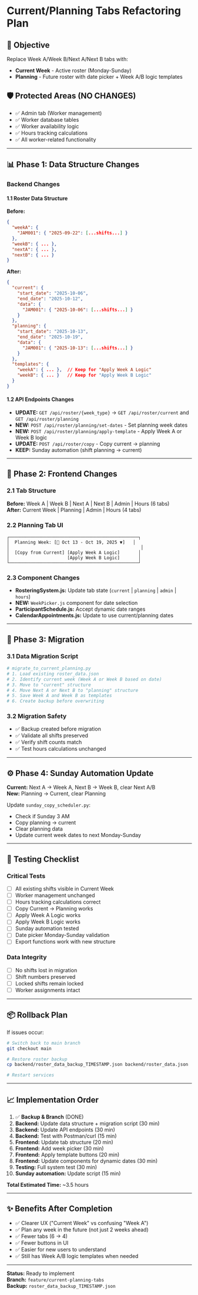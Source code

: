 # Current/Planning Tabs Refactoring Plan

## 🎯 **Objective**
Replace Week A/Week B/Next A/Next B tabs with:
- **Current Week** - Active roster (Monday-Sunday)
- **Planning** - Future roster with date picker + Week A/B logic templates

## 🛡️ **Protected Areas (NO CHANGES)**
- ✅ Admin tab (Worker management)
- ✅ Worker database tables
- ✅ Worker availability logic
- ✅ Hours tracking calculations
- ✅ All worker-related functionality

---

## 📊 **Phase 1: Data Structure Changes**

### **Backend Changes**

#### **1.1 Roster Data Structure**
**Before:**
```json
{
  "weekA": {
    "JAM001": { "2025-09-22": [...shifts...] }
  },
  "weekB": { ... },
  "nextA": { ... },
  "nextB": { ... }
}
```

**After:**
```json
{
  "current": {
    "start_date": "2025-10-06",
    "end_date": "2025-10-12",
    "data": {
      "JAM001": { "2025-10-06": [...shifts...] }
    }
  },
  "planning": {
    "start_date": "2025-10-13",
    "end_date": "2025-10-19",
    "data": {
      "JAM001": { "2025-10-13": [...shifts...] }
    }
  },
  "templates": {
    "weekA": { ... },  // Keep for "Apply Week A Logic"
    "weekB": { ... }   // Keep for "Apply Week B Logic"
  }
}
```

#### **1.2 API Endpoints Changes**
- **UPDATE:** `GET /api/roster/{week_type}` → `GET /api/roster/current` and `GET /api/roster/planning`
- **NEW:** `POST /api/roster/planning/set-dates` - Set planning week dates
- **NEW:** `POST /api/roster/planning/apply-template` - Apply Week A or Week B logic
- **UPDATE:** `POST /api/roster/copy` - Copy current → planning
- **KEEP:** Sunday automation (shift planning → current)

---

## 🎨 **Phase 2: Frontend Changes**

### **2.1 Tab Structure**
**Before:** Week A | Week B | Next A | Next B | Admin | Hours (6 tabs)  
**After:** Current Week | Planning | Admin | Hours (4 tabs)

### **2.2 Planning Tab UI**
```
┌─────────────────────────────────────────────────┐
│  Planning Week: [📅 Oct 13 - Oct 19, 2025 ▼]   │
│                                                  │
│  [Copy from Current] [Apply Week A Logic]       │
│                      [Apply Week B Logic]       │
└─────────────────────────────────────────────────┘
```

### **2.3 Component Changes**
- **RosteringSystem.js:** Update tab state (`current` | `planning` | `admin` | `hours`)
- **NEW:** `WeekPicker.js` component for date selection
- **ParticipantSchedule.js:** Accept dynamic date ranges
- **CalendarAppointments.js:** Update to use current/planning dates

---

## 🔄 **Phase 3: Migration**

### **3.1 Data Migration Script**
```python
# migrate_to_current_planning.py
# 1. Load existing roster_data.json
# 2. Identify current week (Week A or Week B based on date)
# 3. Move to "current" structure
# 4. Move Next A or Next B to "planning" structure
# 5. Save Week A and Week B as templates
# 6. Create backup before overwriting
```

### **3.2 Migration Safety**
- ✅ Backup created before migration
- ✅ Validate all shifts preserved
- ✅ Verify shift counts match
- ✅ Test hours calculations unchanged

---

## ⚙️ **Phase 4: Sunday Automation Update**

**Current:** Next A → Week A, Next B → Week B, clear Next A/B  
**New:** Planning → Current, clear Planning

Update `sunday_copy_scheduler.py`:
- Check if Sunday 3 AM
- Copy planning → current
- Clear planning data
- Update current week dates to next Monday-Sunday

---

## 🧪 **Testing Checklist**

### **Critical Tests**
- [ ] All existing shifts visible in Current Week
- [ ] Worker management unchanged
- [ ] Hours tracking calculations correct
- [ ] Copy Current → Planning works
- [ ] Apply Week A Logic works
- [ ] Apply Week B Logic works
- [ ] Sunday automation tested
- [ ] Date picker Monday-Sunday validation
- [ ] Export functions work with new structure

### **Data Integrity**
- [ ] No shifts lost in migration
- [ ] Shift numbers preserved
- [ ] Locked shifts remain locked
- [ ] Worker assignments intact

---

## 📦 **Rollback Plan**

If issues occur:
```bash
# Switch back to main branch
git checkout main

# Restore roster backup
cp backend/roster_data_backup_TIMESTAMP.json backend/roster_data.json

# Restart services
```

---

## 📈 **Implementation Order**

1. ✅ **Backup & Branch** (DONE)
2. **Backend:** Update data structure + migration script (30 min)
3. **Backend:** Update API endpoints (30 min)
4. **Backend:** Test with Postman/curl (15 min)
5. **Frontend:** Update tab structure (20 min)
6. **Frontend:** Add week picker (30 min)
7. **Frontend:** Apply template buttons (20 min)
8. **Frontend:** Update components for dynamic dates (30 min)
9. **Testing:** Full system test (30 min)
10. **Sunday automation:** Update script (15 min)

**Total Estimated Time:** ~3.5 hours

---

## ✨ **Benefits After Completion**

- ✅ Clearer UX ("Current Week" vs confusing "Week A")
- ✅ Plan any week in the future (not just 2 weeks ahead)
- ✅ Fewer tabs (6 → 4)
- ✅ Fewer buttons in UI
- ✅ Easier for new users to understand
- ✅ Still has Week A/B logic templates when needed

---

**Status:** Ready to implement  
**Branch:** `feature/current-planning-tabs`  
**Backup:** `roster_data_backup_TIMESTAMP.json`

